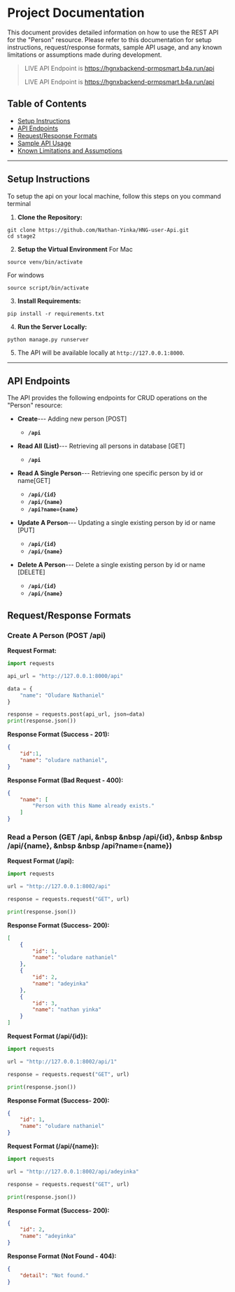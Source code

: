 # Project Documentation

This document provides detailed information on how to use the REST API for the "Person" resource. Please refer to this documentation for setup instructions, request/response formats, sample API usage, and any known limitations or assumptions made during development.

> LIVE API Endpoint is https://hgnxbackend-prmpsmart.b4a.run/api
>
> LIVE API Endpoint is https://hgnxbackend-prmpsmart.b4a.run/api

## Table of Contents
* [Setup Instructions](#setup-instructions)
* [API Endpoints](#api-endpoints)
* [Request/Response Formats](#requestresponse-formats)
* [Sample API Usage](#sample-api-usage)
* [Known Limitations and Assumptions](#known-limitations-and-assumptions)

---

## Setup Instructions
To setup the api on your local machine, follow this steps on you command terminal

1. **Clone the Repository:**
```
git clone https://github.com/Nathan-Yinka/HNG-user-Api.git
cd stage2
```

2. **Setup the Virtual Environment**
For Mac
```
source venv/bin/activate
```
For windows
```
source script/bin/activate
```

3. **Install Requirements:**
```
pip install -r requirements.txt
```

4. **Run the Server Locally:**
```
python manage.py runserver
```

5. The API will be available locally at `http://127.0.0.1:8000`.

---

## API Endpoints

The API provides the following endpoints for CRUD operations on the "Person" resource:

* **Create**---
    Adding new person [POST]

    * **`/api`**

* **Read All (List)**---
    Retrieving all persons in database [GET]

    * **`/api`**

* **Read A Single Person**---
    Retrieving one specific person by id or name[GET]
    * **`/api/{id}`** 
    * **`/api/{name}`**
    * **`/api?name={name}`**

* **Update A Person**---
    Updating a single existing person by id or name [PUT]
    * **`/api/{id}`**
    * **`/api/{name}`**

* **Delete A Person**---
    Delete a single existing person by id or name [DELETE]
    * **`/api/{id}`**
    * **`/api/{name}`**

## Request/Response Formats

### Create A Person (POST /api)

**Request Format:**
```python
import requests

api_url = "http://127.0.0.1:8000/api"

data = {
    "name": "Oludare Nathaniel"
}

response = requests.post(api_url, json=data)
print(response.json())
```

**Response Format (Success - 201):**
```json
{
    "id":1,
    "name": "oludare nathaniel",
}
```

**Response Format (Bad Request - 400):**
```json
{
    "name": [
        "Person with this Name already exists."
    ]
}
```

### Read a Person (GET /api, &nbsp &nbsp /api/{id}, &nbsp &nbsp /api/{name}, &nbsp &nbsp /api?name={name})

**Request Format (/api):**
```python
import requests

url = "http://127.0.0.1:8002/api"

response = requests.request("GET", url)

print(response.json())
```

**Response Format (Success- 200):**
```json
[
    {
        "id": 1,
        "name": "oludare nathaniel"
    },
    {
        "id": 2,
        "name": "adeyinka"
    },
    {
        "id": 3,
        "name": "nathan yinka"
    }
]
```

**Request Format (/api/{id}):**
```python
import requests

url = "http://127.0.0.1:8002/api/1"

response = requests.request("GET", url)

print(response.json())
```

**Response Format (Success- 200):**
```json
{
    "id": 1,
    "name": "oludare nathaniel"
}
```

**Request Format (/api/{name}):**
```python
import requests

url = "http://127.0.0.1:8002/api/adeyinka"

response = requests.request("GET", url)

print(response.json())
```

**Response Format (Success- 200):**
```json
{
    "id": 2,
    "name": "adeyinka"
}
```

**Response Format (Not Found - 404):**
```json
{
    "detail": "Not found."
}
```
